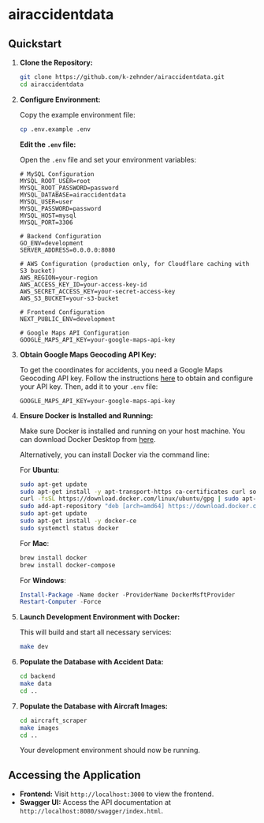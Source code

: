 # airaccidentdata

## Quickstart

1. **Clone the Repository:**

   ```bash
   git clone https://github.com/k-zehnder/airaccidentdata.git
   cd airaccidentdata
   ```

2. **Configure Environment:**

   Copy the example environment file:

   ```bash
   cp .env.example .env
   ```

   **Edit the `.env` file:**

   Open the `.env` file and set your environment variables:

   ```dotenv
   # MySQL Configuration
   MYSQL_ROOT_USER=root
   MYSQL_ROOT_PASSWORD=password
   MYSQL_DATABASE=airaccidentdata
   MYSQL_USER=user
   MYSQL_PASSWORD=password
   MYSQL_HOST=mysql
   MYSQL_PORT=3306

   # Backend Configuration
   GO_ENV=development
   SERVER_ADDRESS=0.0.0.0:8080

   # AWS Configuration (production only, for Cloudflare caching with S3 bucket)
   AWS_REGION=your-region
   AWS_ACCESS_KEY_ID=your-access-key-id
   AWS_SECRET_ACCESS_KEY=your-secret-access-key
   AWS_S3_BUCKET=your-s3-bucket

   # Frontend Configuration
   NEXT_PUBLIC_ENV=development

   # Google Maps API Configuration
   GOOGLE_MAPS_API_KEY=your-google-maps-api-key
   ```

3. **Obtain Google Maps Geocoding API Key:**

   To get the coordinates for accidents, you need a Google Maps Geocoding API key. Follow the instructions [here](https://developers.google.com/maps/documentation/geocoding/get-api-key) to obtain and configure your API key. Then, add it to your `.env` file:

   ```dotenv
   GOOGLE_MAPS_API_KEY=your-google-maps-api-key
   ```

4. **Ensure Docker is Installed and Running:**

   Make sure Docker is installed and running on your host machine. You can download Docker Desktop from [here](https://www.docker.com/products/docker-desktop).

   Alternatively, you can install Docker via the command line:

   For **Ubuntu**:

   ```bash
   sudo apt-get update
   sudo apt-get install -y apt-transport-https ca-certificates curl software-properties-common
   curl -fsSL https://download.docker.com/linux/ubuntu/gpg | sudo apt-key add -
   sudo add-apt-repository "deb [arch=amd64] https://download.docker.com/linux/ubuntu $(lsb_release -cs) stable"
   sudo apt-get update
   sudo apt-get install -y docker-ce
   sudo systemctl status docker
   ```

   For **Mac**:

   ```bash
   brew install docker
   brew install docker-compose
   ```

   For **Windows**:

   ```powershell
   Install-Package -Name docker -ProviderName DockerMsftProvider
   Restart-Computer -Force
   ```

5. **Launch Development Environment with Docker:**

   This will build and start all necessary services:

   ```bash
   make dev
   ```

6. **Populate the Database with Accident Data:**

   ```bash
   cd backend
   make data
   cd ..
   ```

7. **Populate the Database with Aircraft Images:**

   ```bash
   cd aircraft_scraper
   make images
   cd ..
   ```

   Your development environment should now be running.

## Accessing the Application

- **Frontend:** Visit `http://localhost:3000` to view the frontend.
- **Swagger UI:** Access the API documentation at `http://localhost:8080/swagger/index.html`.
